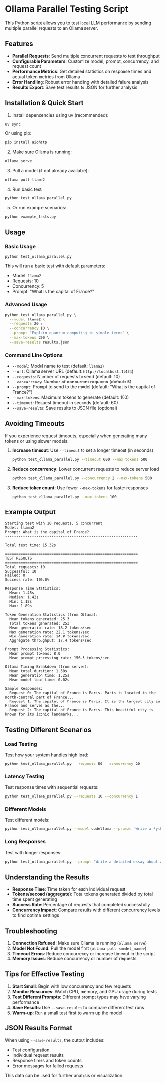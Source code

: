 # Ollama Parallel Testing Script

This Python script allows you to test local LLM performance by sending multiple parallel requests to an Ollama server.

## Features

- **Parallel Requests**: Send multiple concurrent requests to test throughput
- **Configurable Parameters**: Customize model, prompt, concurrency, and request count
- **Performance Metrics**: Get detailed statistics on response times and actual token metrics from Ollama
- **Error Handling**: Robust error handling with detailed failure analysis
- **Results Export**: Save test results to JSON for further analysis

## Installation & Quick Start

1. Install dependencies using uv (recommended):
```bash
uv sync
```

Or using pip:
```bash
pip install aiohttp
```

2. Make sure Ollama is running:
```bash
ollama serve
```

3. Pull a model (if not already available):
```bash
ollama pull llama2
```

4. Run basic test:
```bash
python test_ollama_parallel.py
```

5. Or run example scenarios:
```bash
python example_tests.py
```

## Usage

### Basic Usage

```bash
python test_ollama_parallel.py
```

This will run a basic test with default parameters:
- Model: `llama2`
- Requests: 10
- Concurrency: 5
- Prompt: "What is the capital of France?"

### Advanced Usage

```bash
python test_ollama_parallel.py \
  --model llama2 \
  --requests 20 \
  --concurrency 10 \
  --prompt "Explain quantum computing in simple terms" \
  --max-tokens 200 \
  --save-results results.json
```

### Command Line Options

- `--model`: Model name to test (default: `llama2`)
- `--url`: Ollama server URL (default: `http://localhost:11434`)
- `--requests`: Number of requests to send (default: 10)
- `--concurrency`: Number of concurrent requests (default: 5)
- `--prompt`: Prompt to send to the model (default: "What is the capital of France?")
- `--max-tokens`: Maximum tokens to generate (default: 100)
- `--timeout`: Request timeout in seconds (default: 60)
- `--save-results`: Save results to JSON file (optional)

## Avoiding Timeouts

If you experience request timeouts, especially when generating many tokens or using slower models:

1. **Increase timeout**: Use `--timeout` to set a longer timeout (in seconds)
   ```bash
   python test_ollama_parallel.py --timeout 600 --max-tokens 500
   ```

2. **Reduce concurrency**: Lower concurrent requests to reduce server load
   ```bash
   python test_ollama_parallel.py --concurrency 2 --max-tokens 500
   ```

3. **Reduce token count**: Use fewer `--max-tokens` for faster responses
   ```bash
   python test_ollama_parallel.py --max-tokens 100
   ```

## Example Output

```
Starting test with 10 requests, 5 concurrent
Model: llama2
Prompt: What is the capital of France?
------------------------------------------------------------

Total test time: 15.32s

============================================================
TEST RESULTS
============================================================
Total requests: 10
Successful: 10
Failed: 0
Success rate: 100.0%

Response Time Statistics:
  Mean: 1.45s
  Median: 1.42s
  Min: 1.12s
  Max: 1.89s

Token Generation Statistics (from Ollama):
  Mean tokens generated: 25.3
  Total tokens generated: 253
  Mean generation rate: 18.2 tokens/sec
  Max generation rate: 22.1 tokens/sec
  Min generation rate: 14.8 tokens/sec
  Aggregate throughput: 17.4 tokens/sec

Prompt Processing Statistics:
  Mean prompt tokens: 8.0
  Mean prompt processing rate: 156.3 tokens/sec

Ollama Timing Breakdown (from server):
  Mean total duration: 1.38s
  Mean generation time: 1.25s
  Mean model load time: 0.02s

Sample Responses:
  Request 0: The capital of France is Paris. Paris is located in the north-central part of France...
  Request 1: The capital of France is Paris. It is the largest city in France and serves as the...
  Request 2: The capital of France is Paris. This beautiful city is known for its iconic landmarks...
```

## Testing Different Scenarios

### Load Testing
Test how your system handles high load:
```bash
python test_ollama_parallel.py --requests 50 --concurrency 20
```

### Latency Testing
Test response times with sequential requests:
```bash
python test_ollama_parallel.py --requests 10 --concurrency 1
```

### Different Models
Test different models:
```bash
python test_ollama_parallel.py --model codellama --prompt "Write a Python function to sort a list"
```

### Long Responses
Test with longer responses:
```bash
python test_ollama_parallel.py --prompt "Write a detailed essay about artificial intelligence" --max-tokens 500
```

## Understanding the Results

- **Response Time**: Time taken for each individual request
- **Tokens/second (aggregate)**: Total tokens generated divided by total time spent generating
- **Success Rate**: Percentage of requests that completed successfully
- **Concurrency Impact**: Compare results with different concurrency levels to find optimal settings

## Troubleshooting

1. **Connection Refused**: Make sure Ollama is running (`ollama serve`)
2. **Model Not Found**: Pull the model first (`ollama pull <model_name>`)
3. **Timeout Errors**: Reduce concurrency or increase timeout in the script
4. **Memory Issues**: Reduce concurrency or number of requests

## Tips for Effective Testing

1. **Start Small**: Begin with low concurrency and few requests
2. **Monitor Resources**: Watch CPU, memory, and GPU usage during tests
3. **Test Different Prompts**: Different prompt types may have varying performance
4. **Save Results**: Use `--save-results` to compare different test runs
5. **Warm-up**: Run a small test first to warm up the model

## JSON Results Format

When using `--save-results`, the output includes:
- Test configuration
- Individual request results
- Response times and token counts
- Error messages for failed requests

This data can be used for further analysis or visualization.